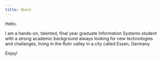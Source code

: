 ```yaml
---
title: About
---
```


Hello.

I am a hands-on, talented, final year graduate Information Systems student with a strong academic background always looking for new technologies and challanges,
living in the Ruhr valley in a city called Essen, Germany.

Enjoy!
